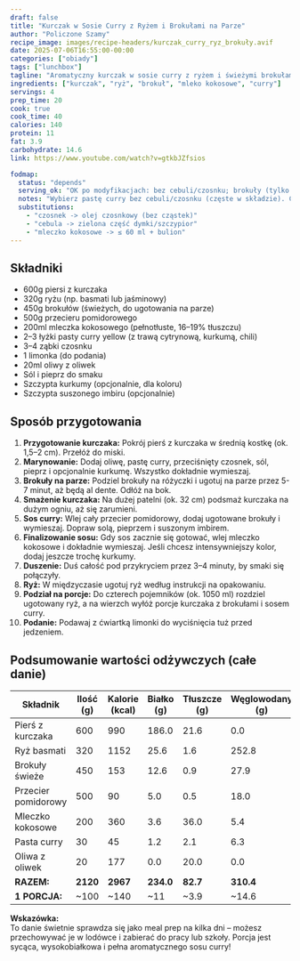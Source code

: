 ```yaml
---
draft: false
title: "Kurczak w Sosie Curry z Ryżem i Brokułami na Parze"
author: "Policzone Szamy"
recipe_image: images/recipe-headers/kurczak_curry_ryz_brokuły.avif
date: 2025-07-06T16:55:00-00:00
categories: ["obiady"]
tags: ["lunchbox"]
tagline: "Aromatyczny kurczak w sosie curry z ryżem i świeżymi brokułami na parze."
ingredients: ["kurczak", "ryż", "brokuł", "mleko kokosowe", "curry"]
servings: 4
prep_time: 20
cook: true
cook_time: 40
calories: 140
protein: 11
fat: 3.9
carbohydrate: 14.6
link: https://www.youtube.com/watch?v=gtkbJZfsios

fodmap:
  status: "depends"
  serving_ok: "OK po modyfikacjach: bez cebuli/czosnku; brokuły (tylko różyczki) ~60–75 g/porcję; mleczko kokosowe ≤ 60 ml/porcję"
  notes: "Wybierz pastę curry bez cebuli/czosnku (częste w składzie). Czosnek/cebula to źródło fruktanów – zamień na olej czosnkowy i zielone części dymki. Kokos: ogranicz porcję mleczka, resztę objętości dolej bulionem."
  substitutions:
    - "czosnek -> olej czosnkowy (bez cząstek)"
    - "cebula -> zielona część dymki/szczypior"
    - "mleczko kokosowe -> ≤ 60 ml + bulion"
---
```


## Składniki
*   600g piersi z kurczaka  
*   320g ryżu (np. basmati lub jaśminowy)  
*   450g brokułów (świeżych, do ugotowania na parze)  
*   500g przecieru pomidorowego  
*   200ml mleczka kokosowego (pełnotłuste, 16–19% tłuszczu)  
*   2–3 łyżki pasty curry yellow (z trawą cytrynową, kurkumą, chili)  
*   3–4 ząbki czosnku  
*   1 limonka (do podania)  
*   20ml oliwy z oliwek  
*   Sól i pieprz do smaku  
*   Szczypta kurkumy (opcjonalnie, dla koloru)  
*   Szczypta suszonego imbiru (opcjonalnie)  

## Sposób przygotowania
1.  **Przygotowanie kurczaka:** Pokrój pierś z kurczaka w średnią kostkę (ok. 1,5–2 cm). Przełóż do miski.  
2.  **Marynowanie:** Dodaj oliwę, pastę curry, przeciśnięty czosnek, sól, pieprz i opcjonalnie kurkumę. Wszystko dokładnie wymieszaj.  
3.  **Brokuły na parze:** Podziel brokuły na różyczki i ugotuj na parze przez 5-7 minut, aż będą al dente. Odłóż na bok.  
4.  **Smażenie kurczaka:** Na dużej patelni (ok. 32 cm) podsmaż kurczaka na dużym ogniu, aż się zarumieni.  
5.  **Sos curry:** Wlej cały przecier pomidorowy, dodaj ugotowane brokuły i wymieszaj. Dopraw solą, pieprzem i suszonym imbirem.  
6.  **Finalizowanie sosu:** Gdy sos zacznie się gotować, wlej mleczko kokosowe i dokładnie wymieszaj. Jeśli chcesz intensywniejszy kolor, dodaj jeszcze trochę kurkumy.  
7.  **Duszenie:** Duś całość pod przykryciem przez 3–4 minuty, by smaki się połączyły.  
8.  **Ryż:** W międzyczasie ugotuj ryż według instrukcji na opakowaniu.  
9.  **Podział na porcje:** Do czterech pojemników (ok. 1050 ml) rozdziel ugotowany ryż, a na wierzch wyłóż porcje kurczaka z brokułami i sosem curry.  
10. **Podanie:** Podawaj z ćwiartką limonki do wyciśnięcia tuż przed jedzeniem.  

## Podsumowanie wartości odżywczych (całe danie)

| Składnik           | Ilość (g) | Kalorie (kcal) | Białko (g) | Tłuszcze (g) | Węglowodany (g) |
|--------------------|-----------|----------------|------------|--------------|-----------------|
| Pierś z kurczaka   | 600       | 990            | 186.0      | 21.6         | 0.0             |
| Ryż basmati        | 320       | 1152           | 25.6       | 1.6          | 252.8           |
| Brokuły świeże     | 450       | 153            | 12.6       | 0.9          | 27.9            |
| Przecier pomidorowy| 500       | 90             | 5.0        | 0.5          | 18.0            |
| Mleczko kokosowe   | 200       | 360            | 3.6        | 36.0         | 5.4             |
| Pasta curry        | 30        | 45             | 1.2        | 2.1          | 6.3             |
| Oliwa z oliwek     | 20        | 177            | 0.0        | 20.0         | 0.0             |
| **RAZEM:**         | **2120**  | **2967**       | **234.0**  | **82.7**     | **310.4**       |
| **1 PORCJA:**      | ~100      | ~140           | ~11      | ~3.9      | ~14.6           |

**Wskazówka:**  
To danie świetnie sprawdza się jako meal prep na kilka dni – możesz przechowywać je w lodówce i zabierać do pracy lub szkoły. Porcja jest sycąca, wysokobiałkowa i pełna aromatycznego sosu curry!